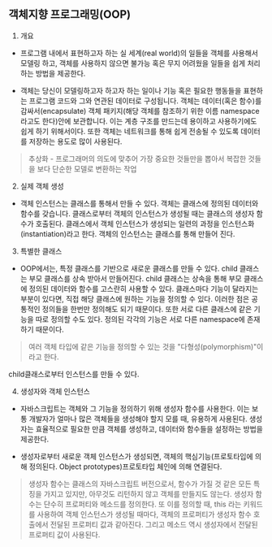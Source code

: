 ## 객체지향 프로그래밍(OOP)
1. 개요 
 - 프로그램 내에서 표현하고자 하는 실 세계(real world)의 일들을 객체를 사용해서 모델링 하고, 객체를 사용하지 않으면 불가능 혹은 무지 어려웠을 일들을 쉽게 처리하는 방법을 제공한다.

 - 객체는 당신이 모델링하고자 하고자 하는 일이나 기능 혹은 필요한 행동들을 표현하는 프로그램 코드와 그와 연관된 데이터로 구성됩니다. 객체는 데이터(혹은 함수)를 감싸서(encapsulate) 객체 패키지(해당 객체를 참조하기 위한 이름 namespace 라고도 한다)안에 보관합니다. 이는 계층 구조를 만드는데 용이하고 사용하기에도 쉽게 하기 위해서이다. 또한 객체는 네트워크를 통해 쉽게 전송될 수 있도록 데이터를 저장하는 용도로 많이 사용된다.

 > 추상화 - 프로그래머의 의도에 맞추어 가장 중요한 것들만을 뽑아서 복잡한 것들을 보다 단순한 모델로 변환하는 작업

2. 실제 객체 생성
 - 객체 인스턴스는 클래스를 통해서 만들 수 있다. 객체는 클래스에 정의된 데이터와 함수를 갖습니다. 클래스로부터 객체의 인스턴스가 생성될 때는 클래스의 생성자 함수가 호출된다. 클래스에서 객체 인스턴스가 생성되는 일련의 과정을 인스턴스화(instantiation)라고 한다. 객체의 인스턴스는 클래스를 통해 만들어 진다.

3. 특별한 클래스
 - OOP에서는, 특정 클래스를 기반으로 새로운 클래스를 만들 수 있다. child 클래스는 부모 클래스를 상속 받아서 만들어진다. child 클래스는 상속을 통해 부모 클래스에 정의된 데이터와 함수를 고스란히 사용할 수 있다. 클래스마다 기능이 달라지는 부분이 있다면, 직접 해당 클래스에 원하는 기능을 정의할 수 있다. 이러한 점은 공통적인 정의들을 한번만 정의해도 되기 때문이다. 또한 서로 다른 클래스에 같은 기능을 따로 정의할 수도 있다. 정의된 각각의 기능은 서로 다른 namespace에 존재하기 때문이다. 

 > 여러 객체 타입에 같은 기능을 정의할 수 있는 것을 "다형성(polymorphism)"이라고 한다.

 child클래스로부터 인스턴스를 만들 수 있다.

4. 생성자와 객체 인스턴스
 - 자바스크립트는 객체와 그 기능을 정의하기 위해 생성자 함수를 사용한다. 이는 보통 개발자가 얼마나 많은 객체들을 생성해야 할지 모를 때, 유용하게 사용된다. 생성자는 효율적으로 필요한 만큼 객체를 생성하고, 데이터와 함수들을 설정하는 방법을 제공한다.

 - 생성자로부터 새로운 객체 인스턴스가 생성되면, 객체의 핵심기능(프로토타입에 의해 정의된다. Object prototypes)프로토타입 체인에 의해 연결된다.

 > 생성자 함수는 클래스의 자바스크립트 버전으로서, 함수가 가질 것 같은 모든 특징을 가지고 있지만, 아무것도 리턴하지 않고 객체를 만들지도 않는다. 생성자 함수는 단수히 프로퍼티와 메소드를 정의한다.
 또 이를 정의할 때, this 라는 키워드를 사용하여 객체 인스턴스가 생성될 때마다, 객체의 프로퍼티가 생성자 함수 호출에서 전달된 프로퍼티 값과 같아진다. 그리고 메소드 역시 생성자에서 전달된 프로퍼티 값이 사용된다.

 